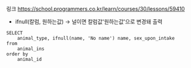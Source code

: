 링크
https://school.programmers.co.kr/learn/courses/30/lessons/59410

* ifnull(칼럼, 원하는값) -> 널이면 칼럼값'원하는값'으로 변경돼 출력

```mysql
SELECT
    animal_type, ifnull(name, 'No name') name, sex_upon_intake
from
    animal_ins
order by
    animal_id
```